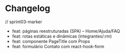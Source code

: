 # Changelog

// sprint03-marker
- feat: páginas reestruturadas (SPA) – Home/Ajuda/FAQ
- feat: rotas estáticas e dinâmicas (integrantes/:rm)
- feat: componente PageTitle com Props
- feat: formulário Contato com react-hook-form

